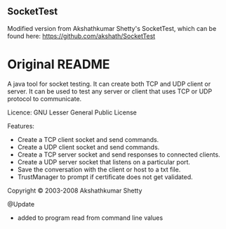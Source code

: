 SocketTest
------------------

Modified version from Akshathkumar Shetty's SocketTest, which can be found here: https://github.com/akshath/SocketTest

# Original README

A java tool for socket testing. It can create both TCP and UDP client or server. It can be used to test any server or client that uses TCP or UDP protocol to communicate.

Licence: GNU Lesser General Public License

Features:
 * Create a TCP client socket and send commands.
 * Create a UDP client socket and send commands.
 * Create a TCP server socket and send responses to connected clients.
 * Create a UDP server socket that listens on a particular port.
 * Save the conversation with the client or host to a txt file.
 * TrustManager to prompt if certificate does not get validated.

Copyright © 2003-2008 Akshathkumar Shetty

@Update
 * added to program read from command line values
